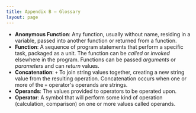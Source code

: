 ```yaml
---
title: Appendix B – Glossary
layout: page
---
```


- **Anonymous Function**: Any function, usually without name, residing in a variable, passed into another function or returned from a function.
- **Function**: A sequence of program statements that perform a specific task, packaged as a unit. The function can be *called* or *invoked* elsewhere in the program. Functions can be passed *arguments* or *parameters* and can *return* values.
- **Concatenation**: `+` To join string values together, creating a new string value from the resulting operation. Concatenation occurs when one or more of the `+` operator's operands are strings.
- **Operands**: The values provided to operators to be operated upon.
- **Operator**: A symbol that will perform some kind of operation (calculation, comparison) on one or more values called operands.
